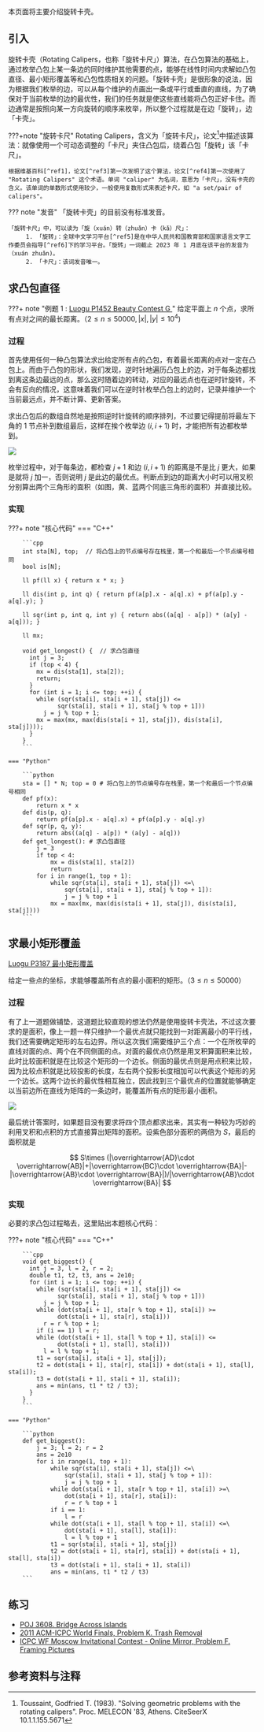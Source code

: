 本页面将主要介绍旋转卡壳。

## 引入

旋转卡壳（Rotating Calipers，也称「旋转卡尺」）算法，在凸包算法的基础上，通过枚举凸包上某一条边的同时维护其他需要的点，能够在线性时间内求解如凸包直径、最小矩形覆盖等和凸包性质相关的问题。「旋转卡壳」是很形象的说法，因为根据我们枚举的边，可以从每个维护的点画出一条或平行或垂直的直线，为了确保对于当前枚举的边的最优性，我们的任务就是使这些直线能将凸包正好卡住。而边通常是按照向某一方向旋转的顺序来枚举，所以整个过程就是在边「旋转」，边「卡壳」。

???+note "旋转卡尺"
    Rotating Calipers，含义为「旋转卡尺」，论文[^ref4]中描述该算法：就像使用一个可动态调整的「卡尺」夹住凸包后，绕着凸包「旋转」该「卡尺」。
    
    根据维基百科[^ref1]，论文[^ref3]第一次发明了这个算法，论文[^ref4]第一次使用了 "Rotating Calipers" 这个术语。单词 "caliper" 为名词，意思为「卡尺」，没有卡壳的含义。该单词的单数形式使用较少，一般使用复数形式来表述卡尺，如 "a set/pair of calipers"。

??? note "发音"
    「旋转卡壳」的目前没有标准发音。
    
    「旋转卡尺」中，可以读为「旋（xuán）转（zhuǎn）卡（kǎ）尺」：
         1. 「旋转」：全球中文学习平台[^ref5]是在中华人民共和国教育部和国家语言文字工作委员会指导[^ref6]下的学习平台。「旋转」一词截止 2023 年 1 月底在该平台的发音为（xuán zhuǎn)。
         2. 「卡尺」：该词发音唯一。

## 求凸包直径

???+ note "例题 1 : [Luogu P1452 Beauty Contest G  ](https://www.luogu.com.cn/problem/P1452)"
    给定平面上 $n$ 个点，求所有点对之间的最长距离。（$2\leq n \leq 50000,|x|,|y| \leq 10^4$)

### 过程

首先使用任何一种凸包算法求出给定所有点的凸包，有着最长距离的点对一定在凸包上。而由于凸包的形状，我们发现，逆时针地遍历凸包上的边，对于每条边都找到离这条边最远的点，那么这时随着边的转动，对应的最远点也在逆时针旋转，不会有反向的情况，这意味着我们可以在逆时针枚举凸包上的边时，记录并维护一个当前最远点，并不断计算、更新答案。

求出凸包后的数组自然地是按照逆时针旋转的顺序排列，不过要记得提前将最左下角的 1 节点补到数组最后，这样在挨个枚举边 $(i,i+1)$ 时，才能把所有边都枚举到。

![](images/rotating-calipers1.png)

枚举过程中，对于每条边，都检查 $j+1$ 和边 $(i,i+1)$ 的距离是不是比 $j$ 更大，如果是就将 $j$ 加一，否则说明 $j$ 是此边的最优点。判断点到边的距离大小时可以用叉积分别算出两个三角形的面积（如图，黄、蓝两个同底三角形的面积）并直接比较。

### 实现

???+ note "核心代码"
    === "C++"
    
        ```cpp
        int sta[N], top;  // 将凸包上的节点编号存在栈里，第一个和最后一个节点编号相同
        bool is[N];
    
        ll pf(ll x) { return x * x; }
    
        ll dis(int p, int q) { return pf(a[p].x - a[q].x) + pf(a[p].y - a[q].y); }
    
        ll sqr(int p, int q, int y) { return abs((a[q] - a[p]) * (a[y] - a[q])); }
    
        ll mx;
    
        void get_longest() {  // 求凸包直径
          int j = 3;
          if (top < 4) {
            mx = dis(sta[1], sta[2]);
            return;
          }
          for (int i = 1; i <= top; ++i) {
            while (sqr(sta[i], sta[i + 1], sta[j]) <=
                  sqr(sta[i], sta[i + 1], sta[j % top + 1]))
              j = j % top + 1;
            mx = max(mx, max(dis(sta[i + 1], sta[j]), dis(sta[i], sta[j])));
          }
        }
        ```
    
    === "Python"
    
        ```python
        sta = [] * N; top = 0 # 将凸包上的节点编号存在栈里，第一个和最后一个节点编号相同
        def pf(x):
            return x * x
        def dis(p, q):
            return pf(a[p].x - a[q].x) + pf(a[p].y - a[q].y)
        def sqr(p, q, y):
            return abs((a[q] - a[p]) * (a[y] - a[q]))
        def get_longest(): # 求凸包直径
            j = 3
            if top < 4:
                mx = dis(sta[1], sta[2])
                return
            for i in range(1, top + 1):
                while sqr(sta[i], sta[i + 1], sta[j]) <=\
                    sqr(sta[i], sta[i + 1], sta[j % top + 1]):
                    j = j % top + 1
                mx = max(mx, max(dis(sta[i + 1], sta[j]), dis(sta[i], sta[j])))
        ```

## 求最小矩形覆盖

[Luogu P3187 最小矩形覆盖](https://www.luogu.com.cn/problem/P3187)

给定一些点的坐标，求能够覆盖所有点的最小面积的矩形。（$3\leq n \leq 50000$）

### 过程

有了上一道题做铺垫，这道题比较直观的想法仍然是使用旋转卡壳法，不过这次要求的是面积，像上一题一样只维护一个最优点就只能找到一对距离最小的平行线，我们还需要确定矩形的左右边界。所以这次我们需要维护三个点：一个在所枚举的直线对面的点、两个在不同侧面的点。对面的最优点仍然是用叉积算面积来比较，此时比较面积就是在比较这个矩形的一个边长。侧面的最优点则是用点积来比较，因为比较点积就是比较投影的长度，左右两个投影长度相加可以代表这个矩形的另一个边长。这两个边长的最优性相互独立，因此找到三个最优点的位置就能够确定以当前边所在直线为矩阵的一条边时，能覆盖所有点的矩形最小面积。

![](images/rotating-calipers2.png)

最后统计答案时，如果题目没有要求将四个顶点都求出来，其实有一种较为巧妙的利用叉积和点积的方式直接算出矩阵的面积。设紫色部分面积的两倍为 $S$，最后的面积就是

$$
S\times (|\overrightarrow{AD}\cdot \overrightarrow{AB}|+|\overrightarrow{BC}\cdot \overrightarrow{BA}|-|\overrightarrow{AB}\cdot \overrightarrow{BA}|)/|\overrightarrow{AB}\cdot \overrightarrow{BA}|
$$

### 实现

必要的求凸包过程略去，这里贴出本题核心代码：

???+ note "核心代码"
    === "C++"
    
        ```cpp
        void get_biggest() {
          int j = 3, l = 2, r = 2;
          double t1, t2, t3, ans = 2e10;
          for (int i = 1; i <= top; ++i) {
            while (sqr(sta[i], sta[i + 1], sta[j]) <=
                  sqr(sta[i], sta[i + 1], sta[j % top + 1]))
              j = j % top + 1;
            while (dot(sta[i + 1], sta[r % top + 1], sta[i]) >=
                  dot(sta[i + 1], sta[r], sta[i]))
              r = r % top + 1;
            if (i == 1) l = r;
            while (dot(sta[i + 1], sta[l % top + 1], sta[i]) <=
                  dot(sta[i + 1], sta[l], sta[i]))
              l = l % top + 1;
            t1 = sqr(sta[i], sta[i + 1], sta[j]);
            t2 = dot(sta[i + 1], sta[r], sta[i]) + dot(sta[i + 1], sta[l], sta[i]);
            t3 = dot(sta[i + 1], sta[i + 1], sta[i]);
            ans = min(ans, t1 * t2 / t3);
          }
        }
        ```
    
    === "Python"
    
        ```python
        def get_biggest():
            j = 3; l = 2; r = 2
            ans = 2e10
            for i in range(1, top + 1):
                while sqr(sta[i], sta[i + 1], sta[j]) <=\
                    sqr(sta[i], sta[i + 1], sta[j % top + 1]):
                    j = j % top + 1
                while dot(sta[i + 1], sta[r % top + 1], sta[i]) >=\
                    dot(sta[i + 1], sta[r], sta[i]):
                    r = r % top + 1
                if i == 1:
                    l = r
                while dot(sta[i + 1], sta[l % top + 1], sta[i]) <=\
                    dot(sta[i + 1], sta[l], sta[i]):
                    l = l % top + 1
                t1 = sqr(sta[i], sta[i + 1], sta[j])
                t2 = dot(sta[i + 1], sta[r], sta[i]) + dot(sta[i + 1], sta[l], sta[i])
                t3 = dot(sta[i + 1], sta[i + 1], sta[i])
                ans = min(ans, t1 * t2 / t3)
        ```

## 练习

- [POJ 3608. Bridge Across Islands](http://poj.org/problem?id=3608)
- [2011 ACM-ICPC World Finals, Problem K. Trash Removal](https://codeforces.com/gym/101175)
- [ICPC WF Moscow Invitational Contest - Online Mirror, Problem F. Framing Pictures](https://codeforces.com/contest/1578/problem/F)

## 参考资料与注释

[^ref1]: <https://en.wikipedia.org/wiki/Rotating_calipers>

[^ref2]: <http://www-cgrl.cs.mcgill.ca/~godfried/research/calipers.html>

[^ref3]: Shamos, Michael (1978). "Computational Geometry" (PDF). Yale University. pp. 76–81.

[^ref4]: Toussaint, Godfried T. (1983). "Solving geometric problems with the rotating calipers". Proc. MELECON '83, Athens. CiteSeerX 10.1.1.155.5671

[^ref5]: <https://gclp.isay365.com/#/web>

[^ref6]: <http://www.moe.gov.cn/s78/A19/A19_ztzl/ztzl_yywzfw/xuexipt/>
